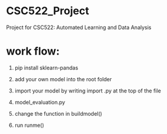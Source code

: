 # CSC522_Project
Project for CSC522: Automated Learning and Data Analysis




# work flow:
1. pip install sklearn-pandas

2. add your own model into the root folder
3. import your model by writing import <modelname>.py at the top of the file 
4. model_evaluation.py
5. change the function in buildmodel()
6. run runme()